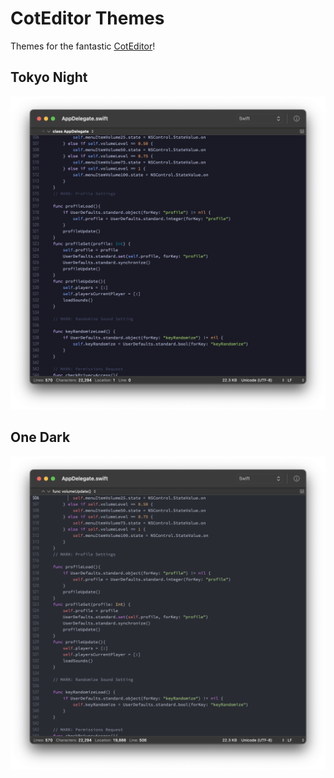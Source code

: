 # CotEditor Themes
Themes for the fantastic [CotEditor](https://github.com/coteditor/CotEditor)!  

## Tokyo Night
![alt text](https://raw.githubusercontent.com/MrKai77/CotEditor-Themes/main/Tokyo%20Night/Screenshot.png)

## One Dark
![alt text](https://raw.githubusercontent.com/MrKai77/CotEditor-Themes/main/One%20Dark/Screenshot.png)
